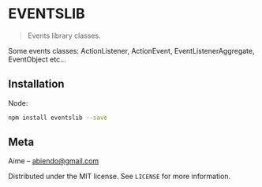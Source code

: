 # EVENTSLIB
> Events library classes.

Some events classes: ActionListener, ActionEvent, EventListenerAggregate, EventObject etc...

## Installation

Node:

```sh
npm install eventslib --save
```

## Meta

Aime – abiendo@gmail.com

Distributed under the MIT license. See ``LICENSE`` for more information.